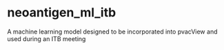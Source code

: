 # neoantigen_ml_itb
A machine learning model designed to be incorporated into pvacView and used during an ITB meeting
